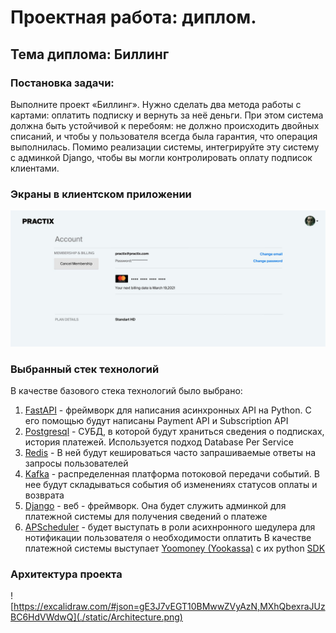 # Проектная работа: диплом.
## Тема диплома: Биллинг
### Постановка задачи:
Выполните проект «Биллинг». Нужно сделать два метода работы с картами: оплатить подписку и вернуть за неё деньги.
При этом система должна быть устойчивой к перебоям: не должно происходить двойных списаний, и чтобы у пользователя
всегда была гарантия, что операция выполнилась. Помимо реализации системы, интегрируйте эту систему с админкой Django,
чтобы вы могли контролировать оплату подписок клиентами.

### Экраны в клиентском приложении
![Экраны в клиентском приложении](./static/Diplom_idea_2_1618269965.jpg)



### Выбранный стек технологий
В качестве базового стека технологий было выбрано:

1. [FastAPI](https://fastapi.tiangolo.com) - фреймворк для написания асинхронных API на Python. С его помощью будут написаны Payment API  и  Subscription API
2. [Postgresql](https://www.postgresql.org)  -  СУБД, в которой будут храниться сведения о подписках, история платежей. Используется подход Database Per Service
3. [Redis](https://redis.io) - В ней будут кешироваться часто запрашиваемые ответы на запросы пользователей
4. [Kafka](https://kafka.apache.org) - распределенная платформа потоковой передачи событий. В нее будут складываться события об изменениях статусов оплаты и возврата
5. [Django](https://docs.djangoproject.com/en/5.0/ref/models/fields/) - веб - фреймворк. Она будет служить админкой для платежной системы для получения сведений о платеже
6. [APScheduler](https://apscheduler.readthedocs.io/en/3.x/) - будет выступать в роли асихнронного шедулера для нотификации пользователя о необходимости оплатить
В качестве платежной системы выступает [Yoomoney (Yookassa)](https://yoomoney.ru)
c их python [SDK](https://git.yoomoney.ru/projects/SDK/repos/yookassa-sdk-python/browse/README.md)


###  Архитектура проекта

![https://excalidraw.com/#json=gE3J7vEGT10BMwwZVyAzN,MXhQbexraJUzBC6HdVWdwQ](./static/Architecture.png)